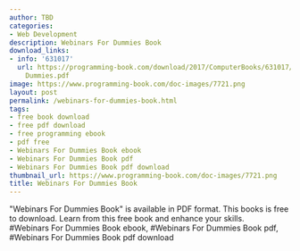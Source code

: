 ```yaml
---
author: TBD
categories:
- Web Development
description: Webinars For Dummies Book
download_links:
- info: '631017'
  url: https://programming-book.com/download/2017/ComputerBooks/631017/Webinars For
    Dummies.pdf
image: https://www.programming-book.com/doc-images/7721.png
layout: post
permalink: /webinars-for-dummies-book.html
tags:
- free book download
- free pdf download
- free programming ebook
- pdf free
- Webinars For Dummies Book ebook
- Webinars For Dummies Book pdf
- Webinars For Dummies Book pdf download
thumbnail_url: https://www.programming-book.com/doc-images/7721.png
title: Webinars For Dummies Book
---
```


 
<div class="item-desc text-justify">
  "Webinars For Dummies Book" is available in PDF format. This books is free to download. Learn from this free book and enhance your skills.
  <br>
  #Webinars For Dummies Book ebook, #Webinars For Dummies Book pdf, #Webinars For Dummies Book pdf download
</div>